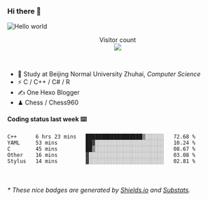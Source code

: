 ### Hi there 👋


<img src="https://raw.githubusercontent.com/sagar-viradiya/sagar-viradiya/master/resources/banner.png" alt="Hello world">
<p align="center"> 
  Visitor count<br/>
  <img src="https://profile-counter.glitch.me/youszoe/count.svg" />
</p>

<br/>


- 🍻  Study at Beijing Normal University Zhuhai, _Computer Science_
- ⚡  C / C++ / C# / R
- ✍️  One Hexo Blogger
- ♟  Chess / Chess960 


#### Coding status last week ⌨️

<!--START_SECTION:waka-->
```text
C++      6 hrs 23 mins   ██████████████████▒░░░░░░   72.68 % 
YAML     53 mins         ██▓░░░░░░░░░░░░░░░░░░░░░░   10.24 % 
C        45 mins         ██▒░░░░░░░░░░░░░░░░░░░░░░   08.67 % 
Other    16 mins         ▓░░░░░░░░░░░░░░░░░░░░░░░░   03.08 % 
Stylus   14 mins         ▓░░░░░░░░░░░░░░░░░░░░░░░░   02.81 % 
```
<!--END_SECTION:waka-->

<br/>

<center><img src="http://ghchart.rshah.org/409ba5/yousazoe" alt="" /></center>


<h6>* These nice badges are generated by <a href="https://shields.io/">Shields.io</a> and <a href="https://github.com/spencerwooo/Substats">Substats</a>.</h6>
